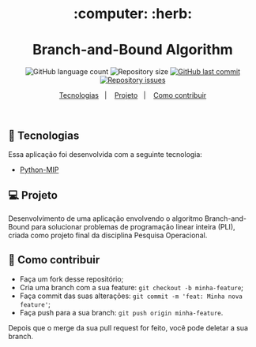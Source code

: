 <h1 align="center">
    :computer: :herb:
</h1>

<h1 align="center">
  Branch-and-Bound Algorithm
</h1>
<p align="center">
  <img alt="GitHub language count" src="https://img.shields.io/github/languages/count/franklinthony/branch-and-bound-algorithm">

  <img alt="Repository size" src="https://img.shields.io/github/repo-size/franklinthony/branch-and-bound-algorithm">
  
  <a href="https://github.com/franklinthony/branch-and-bound-algorithm/commits/master">
    <img alt="GitHub last commit" src="https://img.shields.io/github/last-commit/franklinthony/branch-and-bound-algorithm">
  </a>

  <a href="https://github.com/franklinthony/branch-and-bound-algorithm/issues">
    <img alt="Repository issues" src="https://img.shields.io/github/issues/franklinthony/branch-and-bound-algorithm">
  </a>
</p>

<p align="center">
  <a href="#rocket-tecnologias">Tecnologias</a>&nbsp;&nbsp;&nbsp;|&nbsp;&nbsp;&nbsp;
  <a href="#-projeto">Projeto</a>&nbsp;&nbsp;&nbsp;|&nbsp;&nbsp;&nbsp;
  <a href="#-como-contribuir">Como contribuir</a>
</p>

<br>

## :rocket: Tecnologias

Essa aplicação foi desenvolvida com a seguinte tecnologia:

- [Python-MIP](https://www.python-mip.com/)

## 💻 Projeto

Desenvolvimento de uma aplicação envolvendo o algoritmo Branch-and-Bound para solucionar problemas de programação linear inteira (PLI), criada como projeto final da disciplina Pesquisa Operacional.

## 🤔 Como contribuir

- Faça um fork desse repositório;
- Cria uma branch com a sua feature: `git checkout -b minha-feature`;
- Faça commit das suas alterações: `git commit -m 'feat: Minha nova feature'`;
- Faça push para a sua branch: `git push origin minha-feature`.

Depois que o merge da sua pull request for feito, você pode deletar a sua branch.
